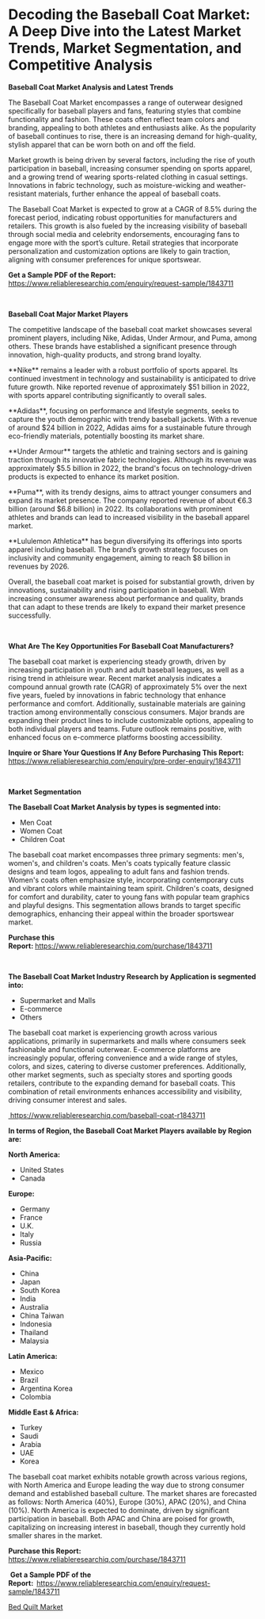<p><h1>Decoding the Baseball Coat Market: A Deep Dive into the Latest Market Trends, Market Segmentation, and Competitive Analysis</h1></p><p><strong>Baseball Coat Market Analysis and Latest Trends</strong></p>
<p><p>The Baseball Coat Market encompasses a range of outerwear designed specifically for baseball players and fans, featuring styles that combine functionality and fashion. These coats often reflect team colors and branding, appealing to both athletes and enthusiasts alike. As the popularity of baseball continues to rise, there is an increasing demand for high-quality, stylish apparel that can be worn both on and off the field.</p><p>Market growth is being driven by several factors, including the rise of youth participation in baseball, increasing consumer spending on sports apparel, and a growing trend of wearing sports-related clothing in casual settings. Innovations in fabric technology, such as moisture-wicking and weather-resistant materials, further enhance the appeal of baseball coats. </p><p>The Baseball Coat Market is expected to grow at a CAGR of 8.5% during the forecast period, indicating robust opportunities for manufacturers and retailers. This growth is also fueled by the increasing visibility of baseball through social media and celebrity endorsements, encouraging fans to engage more with the sport’s culture. Retail strategies that incorporate personalization and customization options are likely to gain traction, aligning with consumer preferences for unique sportswear.</p></p>
<p><strong>Get a Sample PDF of the Report:&nbsp;</strong> <a href="https://www.reliableresearchiq.com/enquiry/request-sample/1843711?utm_campaign=2250&utm_medium=2&utm_source=Github&utm_content=ia&utm_term=06022025&utm_id=baseball-coat">https://www.reliableresearchiq.com/enquiry/request-sample/1843711</a></p>
<p>&nbsp;</p>
<p><strong>Baseball Coat Major Market Players</strong></p>
<p><p>The competitive landscape of the baseball coat market showcases several prominent players, including Nike, Adidas, Under Armour, and Puma, among others. These brands have established a significant presence through innovation, high-quality products, and strong brand loyalty.</p><p>**Nike** remains a leader with a robust portfolio of sports apparel. Its continued investment in technology and sustainability is anticipated to drive future growth. Nike reported revenue of approximately $51 billion in 2022, with sports apparel contributing significantly to overall sales.</p><p>**Adidas**, focusing on performance and lifestyle segments, seeks to capture the youth demographic with trendy baseball jackets. With a revenue of around $24 billion in 2022, Adidas aims for a sustainable future through eco-friendly materials, potentially boosting its market share.</p><p>**Under Armour** targets the athletic and training sectors and is gaining traction through its innovative fabric technologies. Although its revenue was approximately $5.5 billion in 2022, the brand's focus on technology-driven products is expected to enhance its market position.</p><p>**Puma**, with its trendy designs, aims to attract younger consumers and expand its market presence. The company reported revenue of about €6.3 billion (around $6.8 billion) in 2022. Its collaborations with prominent athletes and brands can lead to increased visibility in the baseball apparel market.</p><p>**Lululemon Athletica** has begun diversifying its offerings into sports apparel including baseball. The brand’s growth strategy focuses on inclusivity and community engagement, aiming to reach $8 billion in revenues by 2026.</p><p>Overall, the baseball coat market is poised for substantial growth, driven by innovations, sustainability and rising participation in baseball. With increasing consumer awareness about performance and quality, brands that can adapt to these trends are likely to expand their market presence successfully.</p></p>
<p>&nbsp;</p>
<p><strong>What Are The Key Opportunities For Baseball Coat Manufacturers?</strong></p>
<p><p>The baseball coat market is experiencing steady growth, driven by increasing participation in youth and adult baseball leagues, as well as a rising trend in athleisure wear. Recent market analysis indicates a compound annual growth rate (CAGR) of approximately 5% over the next five years, fueled by innovations in fabric technology that enhance performance and comfort. Additionally, sustainable materials are gaining traction among environmentally conscious consumers. Major brands are expanding their product lines to include customizable options, appealing to both individual players and teams. Future outlook remains positive, with enhanced focus on e-commerce platforms boosting accessibility.</p></p>
<p><strong>Inquire or Share Your Questions If Any Before Purchasing This Report:</strong> <a href="https://www.reliableresearchiq.com/enquiry/pre-order-enquiry/1843711?utm_campaign=2250&utm_medium=2&utm_source=Github&utm_content=ia&utm_term=06022025&utm_id=baseball-coat">https://www.reliableresearchiq.com/enquiry/pre-order-enquiry/1843711</a></p>
<p>&nbsp;</p>
<p><strong>Market Segmentation</strong></p>
<p><strong>The Baseball Coat Market Analysis by types is segmented into:</strong></p>
<p><ul><li>Men Coat</li><li>Women Coat</li><li>Children Coat</li></ul></p>
<p><p>The baseball coat market encompasses three primary segments: men's, women's, and children's coats. Men's coats typically feature classic designs and team logos, appealing to adult fans and fashion trends. Women's coats often emphasize style, incorporating contemporary cuts and vibrant colors while maintaining team spirit. Children's coats, designed for comfort and durability, cater to young fans with popular team graphics and playful designs. This segmentation allows brands to target specific demographics, enhancing their appeal within the broader sportswear market.</p></p>
<p><strong>Purchase this Report:&nbsp;</strong><a href="https://www.reliableresearchiq.com/purchase/1843711?utm_campaign=2250&utm_medium=2&utm_source=Github&utm_content=ia&utm_term=06022025&utm_id=baseball-coat">https://www.reliableresearchiq.com/purchase/1843711</a></p>
<p>&nbsp;</p>
<p><strong>The Baseball Coat Market Industry Research by Application is segmented into:</strong></p>
<p><ul><li>Supermarket and Malls</li><li>E-commerce</li><li>Others</li></ul></p>
<p><p>The baseball coat market is experiencing growth across various applications, primarily in supermarkets and malls where consumers seek fashionable and functional outerwear. E-commerce platforms are increasingly popular, offering convenience and a wide range of styles, colors, and sizes, catering to diverse customer preferences. Additionally, other market segments, such as specialty stores and sporting goods retailers, contribute to the expanding demand for baseball coats. This combination of retail environments enhances accessibility and visibility, driving consumer interest and sales.</p></p>
<p><a href="https://www.reliableresearchiq.com/baseball-coat-r1843711?utm_campaign=2250&utm_medium=2&utm_source=Github&utm_content=ia&utm_term=06022025&utm_id=baseball-coat">&nbsp;https://www.reliableresearchiq.com/baseball-coat-r1843711</a></p>
<p><strong>In terms of Region, the Baseball Coat Market Players available by Region are:</strong></p>
<p>
    <p> <strong> North America: </strong>
        <ul>
            <li>United States</li>
            <li>Canada</li>
        </ul>
        </p> 
    <p> <strong> Europe: </strong>
        <ul>
            <li>Germany</li>
            <li>France</li>
            <li>U.K.</li>
            <li>Italy</li>
            <li>Russia</li>
        </ul>
        </p> 
    <p> <strong> Asia-Pacific: </strong>
        <ul>
            <li>China</li>
            <li>Japan</li>
            <li>South Korea</li>
            <li>India</li>
            <li>Australia</li>
            <li>China Taiwan</li>
            <li>Indonesia</li>
            <li>Thailand</li>
            <li>Malaysia</li>
        </ul>
        </p> 
    <p> <strong> Latin America: </strong>
        <ul>
            <li>Mexico</li>
            <li>Brazil</li>
            <li>Argentina Korea</li>
            <li>Colombia</li>
        </ul>
        </p> 
    <p> <strong> Middle East & Africa: </strong>
        <ul>
            <li>Turkey</li>
            <li>Saudi</li>
            <li>Arabia</li>
            <li>UAE</li>
            <li>Korea</li>
        </ul>
    </p>
    </p>
<p><p>The baseball coat market exhibits notable growth across various regions, with North America and Europe leading the way due to strong consumer demand and established baseball culture. The market shares are forecasted as follows: North America (40%), Europe (30%), APAC (20%), and China (10%). North America is expected to dominate, driven by significant participation in baseball. Both APAC and China are poised for growth, capitalizing on increasing interest in baseball, though they currently hold smaller shares in the market.</p></p>
<p><strong>Purchase this Report: </strong><a href="https://www.reliableresearchiq.com/purchase/1843711?utm_campaign=2250&utm_medium=2&utm_source=Github&utm_content=ia&utm_term=06022025&utm_id=baseball-coat">https://www.reliableresearchiq.com/purchase/1843711</a></p>
<p>&nbsp;<strong>Get a Sample PDF of the Report:&nbsp;&nbsp;</strong><a href="https://www.reliableresearchiq.com/enquiry/request-sample/1843711?utm_campaign=2250&utm_medium=2&utm_source=Github&utm_content=ia&utm_term=06022025&utm_id=baseball-coat">https://www.reliableresearchiq.com/enquiry/request-sample/1843711</a></p>
<p><strong></strong></p>
<p><p><a href="https://github.com/tambraunrue691969/Market-Research-Report-List-1/blob/main/bed-quilt-market.md?utm_campaign=2250&utm_medium=2&utm_source=Github&utm_content=ia&utm_term=06022025&utm_id=baseball-coat">Bed Quilt Market</a></p></p>
